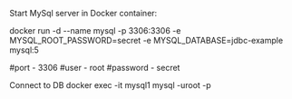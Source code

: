 Start MySql server in Docker container:

docker run -d --name mysql -p 3306:3306 -e MYSQL_ROOT_PASSWORD=secret -e MYSQL_DATABASE=jdbc-example mysql:5

#port - 3306
#user - root
#password - secret

Connect to DB
docker exec -it mysql1 mysql -uroot -p
